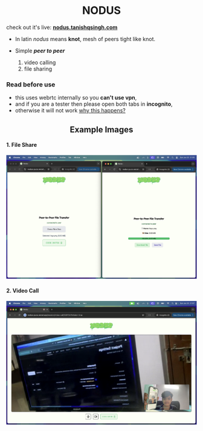 <h1 align="center">NODUS</h1>

check out it's live: [**nodus.tanishqsingh.com**](https://nodus.tanishqsingh.com)

- In latin _nodus_ means **knot**, mesh of peers tight like knot.
- Simple _**peer to peer**_

    1. video calling
    2. file sharing

### Read before use
- this uses webrtc internally so you **can't use vpn**,
- and if you are a tester then please open both tabs in **incognito**,
- otherwise it will not work [why this happens?](https://github.com/feross/simple-peer/issues/732)

<h2 align="center">Example Images</h2>

#### 1. File Share
![file share example](./preview/file-share-ex-1.png)

#### 2. Video Call
![video call example](./preview/video-call-ex-1.png)

